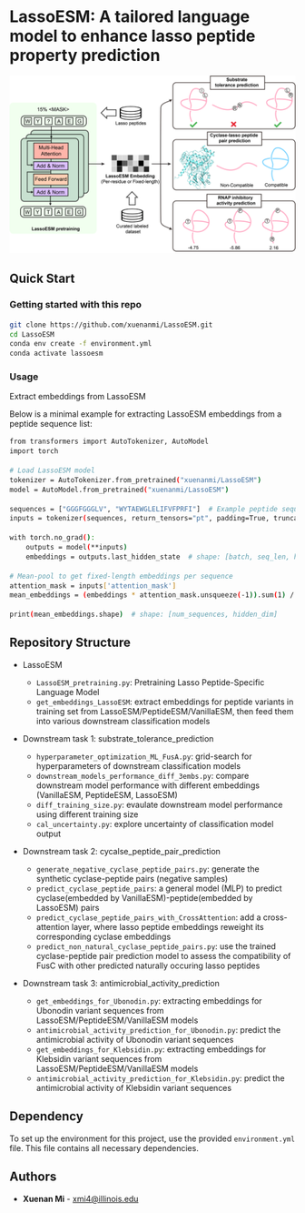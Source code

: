 # LassoESM: A tailored language model to enhance lasso peptide property prediction

![LassoESM](LassoESM_workflow.png) 
## Quick Start
### Getting started with this repo
```bash
git clone https://github.com/xuenanmi/LassoESM.git
cd LassoESM
conda env create -f environment.yml
conda activate lassoesm
```
### Usage
Extract embeddings from LassoESM

Below is a minimal example for extracting LassoESM embeddings from a peptide sequence list:
```bash
from transformers import AutoTokenizer, AutoModel
import torch

# Load LassoESM model
tokenizer = AutoTokenizer.from_pretrained("xuenanmi/LassoESM")
model = AutoModel.from_pretrained("xuenanmi/LassoESM")

sequences = ["GGGFGGGLV", "WYTAEWGLELIFVFPRFI"]  # Example peptide sequences
inputs = tokenizer(sequences, return_tensors="pt", padding=True, truncation=True)

with torch.no_grad():
    outputs = model(**inputs)
    embeddings = outputs.last_hidden_state  # shape: [batch, seq_len, hidden_dim]

# Mean-pool to get fixed-length embeddings per sequence
attention_mask = inputs['attention_mask']
mean_embeddings = (embeddings * attention_mask.unsqueeze(-1)).sum(1) / attention_mask.sum(1, keepdim=True)

print(mean_embeddings.shape)  # shape: [num_sequences, hidden_dim]

```

## Repository Structure
- LassoESM
  - `LassoESM_pretraining.py`: Pretraining Lasso Peptide-Specific Language Model
  - `get_embeddings_LassoESM`: extract embeddings for peptide variants in training set from LassoESM/PeptideESM/VanillaESM, then feed them into various downstream classification models
    
- Downstream task 1: substrate_tolerance_prediction  
  - `hyperparameter_optimization_ML_FusA.py`: grid-search for hyperparameters of downstream classification models
  - `downstream_models_performance_diff_3embs.py`: compare downstream model performance with different embeddings (VanillaESM, PeptideESM, LassoESM)
  - `diff_training_size.py`: evaulate downstream model performance using different training size
  - `cal_uncertainty.py`: explore uncertainty of classification model output

- Downstream task 2: cycalse_peptide_pair_prediction
  - `generate_negative_cyclase_peptide_pairs.py`: generate the synthetic cyclase-peptide pairs (negative samples)
  - `predict_cyclase_peptide_pairs`: a general model (MLP) to predict cyclase(embedded by VanillaESM)-peptide(embedded by LassoESM) pairs
  - `predict_cyclase_peptide_pairs_with_CrossAttention`: add a cross-attention layer, where lasso peptide embeddings reweight its corresponding cyclase embeddings
  - `predict_non_natural_cyclase_peptide_pairs.py`: use the trained cyclase-peptide pair prediction model to assess the compatibility of FusC with other predicted naturally occuring lasso peptides

- Downstream task 3: antimicrobial_activity_prediction
  - `get_embeddings_for_Ubonodin.py`: extracting embeddings for Ubonodin variant sequences from LassoESM/PeptideESM/VanillaESM models
  - `antimicrobial_activity_prediction_for_Ubonodin.py`: predict the antimicrobial activity of Ubonodin variant sequences
  - `get_embeddings_for_Klebsidin.py`: extracting embeddings for Klebsidin variant sequences from LassoESM/PeptideESM/VanillaESM models
  - `antimicrobial_activity_prediction_for_Klebsidin.py`: predict the antimicrobial activity of Klebsidin variant sequences

## Dependency
To set up the environment for this project, use the provided `environment.yml` file. This file contains all necessary dependencies.

## Authors

- **Xuenan Mi** - [xmi4@illinois.edu](mailto:xmi4@illinois.edu)



